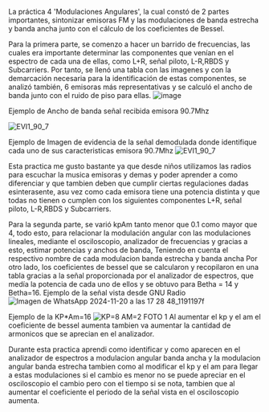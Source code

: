La práctica 4 'Modulaciones Angulares', la cual constó de 2 partes importantes, sintonizar emisoras FM y las modulaciones de banda estrecha y banda ancha junto con el cálculo de los coeficientes de Bessel.

Para la primera parte, se comenzo a hacer un barrido de frecuencias, las cuales era importante determinar las componentes que venían en el espectro de cada una de ellas, como L+R, señal piloto, L-R,RBDS y Subcarriers. Por tanto, se llenó una tabla con las imagenes y con la demarcación necesaria para la identificación de estas componentes, se analizó también, 6 emisoras más representativas y se calculó el ancho de banda junto con el ruido de piso para ellas.
![image](https://github.com/user-attachments/assets/c20d4df8-661c-44e2-8c95-41244bd2b04a)

Ejemplo de Ancho de banda señal recibida emisora 90.7Mhz

![EVI1_90_7](https://github.com/user-attachments/assets/d1cd41ea-fc16-4bac-9ac9-46acaf6b06c7)

Ejemplo de Imagen de evidencia de la señal demodulada donde identifique cada uno de sus caracteristicas emisora 90.7Mhz
![EVI1_90_7](https://github.com/user-attachments/assets/1d158150-0230-4945-8d76-e0ee456b6a6b)

Esta practica me gusto bastante ya que desde niños utilizamos las radios para escuchar la musica emisoras y demas y poder aprender a como diferenciar y que tambien deben que cumplir ciertas regulaciones dadas esinterasente, asu vez como cada emisora tiene una potencia distinta y que todas no tienen o cumplen con los siguientes componentes L+R, señal piloto, L-R,RBDS y Subcarriers.

Para la segunda parte, se varió kpAm tanto menor que 0.1 como mayor que 4, todo esto, para relacionar la modulación angular con las modulaciones lineales, mediante el osciloscopio, analizador de frecuencias y gracias a esto, estimar potencias y anchos de banda, Teniendo en cuenta el respectivo nombre de cada modulacion banda estrecha y banda ancha
Por otro lado, los coeficientes de bessel que se calcularon y recopilaron en una tabla gracias a la señal proporcionada por el analizador de espectros, que medía la potencia de cada uno de ellos y se obtuvo para Betha = 14 y Betha=16.
Ejemplo de la señal vista desde GNU Radio 
![Imagen de WhatsApp 2024-11-20 a las 17 28 48_1191197f](https://github.com/user-attachments/assets/74c48e65-cc39-4145-bf4b-048ad1c0dd70)


Ejemplo de la KP*Am=16
![KP=8 AM=2 FOTO 1](https://github.com/user-attachments/assets/9b95cc0d-a438-4307-b451-b3440e04210a)
Al aumentar el kp y el am el coeficiente de bessel aumenta tambien va aumentar la cantidad de armonicos que se aprecian en el analizador.

Durante esta practica aprendi como identificar y como aparecen en el analizador de espectros a modulacion angular banda ancha y la modulacion angular banda estrecha tambien como al modificar el kp y el am para llegar a estas modulaciones si el cambio es menor no se puede apreciar en el osciloscopio el cambio pero con el tiempo si se nota, tambien que al aumentar el coeficiente el periodo de la señal vista en el osciloscopio aumenta.
